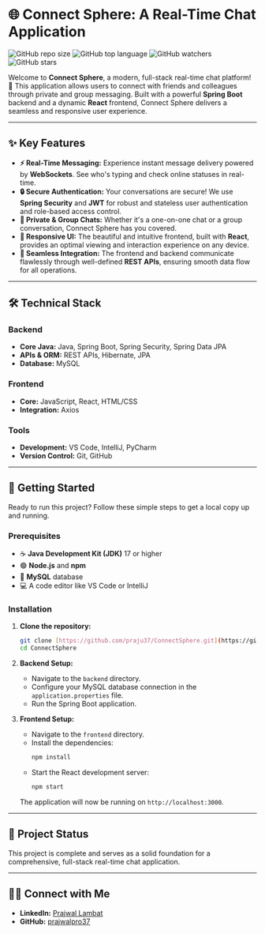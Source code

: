 # 🌐 Connect Sphere: A Real-Time Chat Application

![GitHub repo size](https://img.shields.io/github/repo-size/praju37/ConnectSphere?style=for-the-badge)
![GitHub top language](https://img.shields.io/github/languages/top/praju37/ConnectSphere?style=for-the-badge)
![GitHub watchers](https://img.shields.io/github/watchers/praju37/ConnectSphere?style=for-the-badge)
![GitHub stars](https://img.shields.io/github/stars/praju37/ConnectSphere?style=for-the-badge)

Welcome to **Connect Sphere**, a modern, full-stack real-time chat platform! 🚀 This application allows users to connect with friends and colleagues through private and group messaging. Built with a powerful **Spring Boot** backend and a dynamic **React** frontend, Connect Sphere delivers a seamless and responsive user experience.

---

## ✨ Key Features

* **⚡ Real-Time Messaging:** Experience instant message delivery powered by **WebSockets**. See who's typing and check online statuses in real-time.
* **🔒 Secure Authentication:** Your conversations are secure! We use **Spring Security** and **JWT** for robust and stateless user authentication and role-based access control.
* **👥 Private & Group Chats:** Whether it's a one-on-one chat or a group conversation, Connect Sphere has you covered.
* **🎨 Responsive UI:** The beautiful and intuitive frontend, built with **React**, provides an optimal viewing and interaction experience on any device.
* **🔗 Seamless Integration:** The frontend and backend communicate flawlessly through well-defined **REST APIs**, ensuring smooth data flow for all operations.

---

## 🛠️ Technical Stack

### Backend
* **Core Java:** Java, Spring Boot, Spring Security, Spring Data JPA
* **APIs & ORM:** REST APIs, Hibernate, JPA
* **Database:** MySQL

### Frontend
* **Core:** JavaScript, React, HTML/CSS
* **Integration:** Axios

### Tools
* **Development:** VS Code, IntelliJ, PyCharm
* **Version Control:** Git, GitHub

---

## 🚀 Getting Started

Ready to run this project? Follow these simple steps to get a local copy up and running.

### Prerequisites
* ☕ **Java Development Kit (JDK)** 17 or higher
* 🟢 **Node.js** and **npm**
* 🐬 **MySQL** database
* 💻 A code editor like VS Code or IntelliJ

### Installation

1.  **Clone the repository:**
    ```bash
    git clone [https://github.com/praju37/ConnectSphere.git](https://github.com/praju37/ConnectSphere.git)
    cd ConnectSphere
    ```
2.  **Backend Setup:**
    * Navigate to the `backend` directory.
    * Configure your MySQL database connection in the `application.properties` file.
    * Run the Spring Boot application.

3.  **Frontend Setup:**
    * Navigate to the `frontend` directory.
    * Install the dependencies:
        ```bash
        npm install
        ```
    * Start the React development server:
        ```bash
        npm start
        ```
    The application will now be running on `http://localhost:3000`.

---

## 🎯 Project Status
This project is complete and serves as a solid foundation for a comprehensive, full-stack real-time chat application.

---

## 👨‍💻 Connect with Me
* **LinkedIn:** [Prajwal Lambat](https://www.linkedin.com/in/prajwal-lambat-4b8b8b201/)
* **GitHub:** [prajwalpro37](https://github.com/prajwalpro37)

